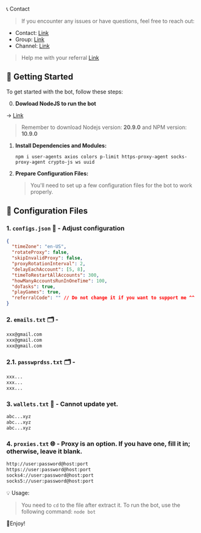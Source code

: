 📞 Contact

> If you encounter any issues or have questions, feel free to reach out:

- Contact: [Link](t.me/MeoMunDep)
- Group: [Link](t.me/KeoAirDropFreeNe)
- Channel: [Link](t.me/KeoAirDropFreeNee)

> Help me with your referral [Link](https://app.blockmesh.xyz/register?invite_code=5dfbe92a-8f3f-40ec-a5d6-6d343491fd8a)

## 🚀 Getting Started

To get started with the bot, follow these steps:

0. **Dowload NodeJS to run the bot**

-> [Link](https://t.me/KeoAirDropFreeNe/257/1462)

> Remember to download Nodejs version: **20.9.0** and NPM version: **10.9.0**

1. **Install Dependencies and Modules:**

   ```
   npm i user-agents axios colors p-limit https-proxy-agent socks-proxy-agent crypto-js ws uuid
   ```

2. **Prepare Configuration Files:**

   > You'll need to set up a few configuration files for the bot to work properly.

## 📁 Configuration Files

### 1. `configs.json` 📜 - Adjust configuration

```json
{
  "timeZone": "en-US",
  "rotateProxy": false,
  "skipInvalidProxy": false,
  "proxyRotationInterval": 2,
  "delayEachAccount": [5, 8],
  "timeToRestartAllAccounts": 300,
  "howManyAccountsRunInOneTime": 100,
  "doTasks": true,
  "playGames": true,
  "referralCode": "" // Do not change it if you want to support me ^^
}
```

### 2. `emails.txt` 🗂️ -

```txt
xxx@gmail.com
xxx@gmail.com
xxx@gmail.com
```

### 2.1. `passwprdss.txt` 🗂️ -

```txt
xxx...
xxx...
xxx...
```

### 3. `wallets.txt` 💼 - Cannot update yet.

```txt - wallet address
abc...xyz
abc...xyz
abc...xyz
```

### 4. `proxies.txt` 🌐 - Proxy is an option. If you have one, fill it in; otherwise, leave it blank.

```txt
http://user:password@host:port
https://user:password@host:port
socks4://user:password@host:port
socks5://user:password@host:port
```

💡 Usage:

> You need to `cd` to the file after extract it.
> To run the bot, use the following command: `node bot`

🎇Enjoy!
